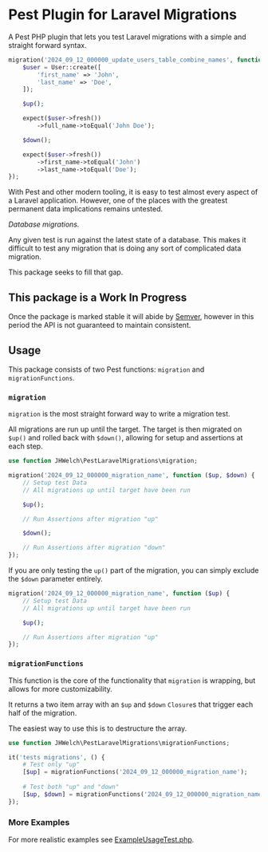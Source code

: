 # Pest Plugin for Laravel Migrations

A Pest PHP plugin that lets you test Laravel migrations with a simple and straight forward syntax.

```php
migration('2024_09_12_000000_update_users_table_combine_names', function ($up, $down) {
    $user = User::create([
        'first_name' => 'John',
        'last_name' => 'Doe',
    ]);

    $up();

    expect($user->fresh())
        ->full_name->toEqual('John Doe');

    $down();

    expect($user->fresh())
        ->first_name->toEqual('John')
        ->last_name->toEqual('Doe');
});
```

With Pest and other modern tooling, it is easy to test almost every aspect of a Laravel application. However, one of the places with the greatest permanent data implications remains untested. 

_Database migrations._

Any given test is run against the latest state of a database. This makes it difficult to test any migration that is doing any sort of complicated data migration. 

This package seeks to fill that gap.

## This package is a **Work In Progress**

Once the package is marked stable it will abide by [Semver](https://semver.org/), however in this period the API is not guaranteed to maintain consistent.

## Usage

This package consists of two Pest functions: `migration` and `migrationFunctions`. 

### `migration`

`migration` is the most straight forward way to write a migration test. 

All migrations are run up until the target. The target is then migrated on `$up()` and rolled back with `$down()`, allowing for setup and assertions at each step.

```php
use function JHWelch\PestLaravelMigrations\migration;

migration('2024_09_12_000000_migration_name', function ($up, $down) {
    // Setup test Data
    // All migrations up until target have been run

    $up();

    // Run Assertions after migration "up"

    $down();

    // Run Assertions after migration "down"
});
```

If you are only testing the `up()` part of the migration, you can simply exclude the `$down` parameter entirely.

```php
migration('2024_09_12_000000_migration_name', function ($up) {
    // Setup test Data
    // All migrations up until target have been run

    $up();

    // Run Assertions after migration "up"
});
```



### `migrationFunctions`

This function is the core of the functionality that `migration` is wrapping, but allows for more customizability.

It returns a two item array with an `$up` and `$down` `Closure`s that trigger each half of the migration.

The easiest way to use this is to destructure the array.

```php
use function JHWelch\PestLaravelMigrations\migrationFunctions;

it('tests migrations', () {
    # Test only "up"
    [$up] = migrationFunctions('2024_09_12_000000_migration_name');
    
    # Test both "up" and "down"
    [$up, $down] = migrationFunctions('2024_09_12_000000_migration_name');
});
```

### More Examples

For more realistic examples see [ExampleUsageTest.php](tests/ExampleUsageTest.php).
